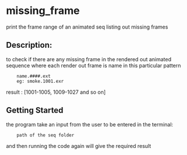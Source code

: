# missing_frame
print the frame range of an animated seq listing out missing frames



		
## Description:

to check if there are any missing frame in the rendered out animated sequence where each render out frame is name in this particular pattern

		name.####.ext
		eg: smoke.1001.exr

result :
		[1001-1005, 1009-1027 and so on] 


## Getting Started

the program take an input from the user to be entered in the terminal:


		path of the seq folder

and then running the code again will give the required result
